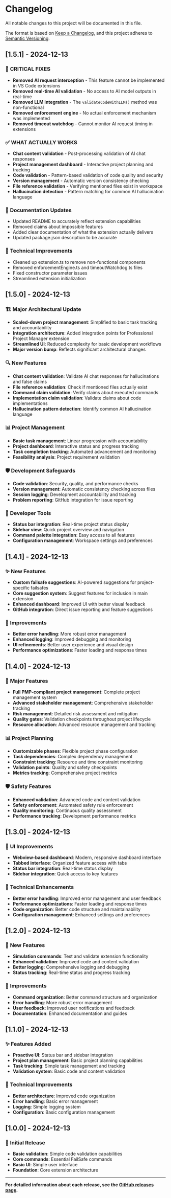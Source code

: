 # Changelog

All notable changes to this project will be documented in this file.

The format is based on [Keep a Changelog](https://keepachangelog.com/en/1.0.0/),
and this project adheres to [Semantic Versioning](https://semver.org/spec/v2.0.0.html).

## [1.5.1] - 2024-12-13

### 🚨 **CRITICAL FIXES**
- **Removed AI request interception** - This feature cannot be implemented in VS Code extensions
- **Removed real-time AI validation** - No access to AI model outputs in real-time
- **Removed LLM integration** - The `validateCodeWithLLM()` method was non-functional
- **Removed enforcement engine** - No actual enforcement mechanism was implemented
- **Removed timeout watchdog** - Cannot monitor AI request timing in extensions

### ✅ **WHAT ACTUALLY WORKS**
- **Chat content validation** - Post-processing validation of AI chat responses
- **Project management dashboard** - Interactive project planning and tracking
- **Code validation** - Pattern-based validation of code quality and security
- **Version management** - Automatic version consistency checking
- **File reference validation** - Verifying mentioned files exist in workspace
- **Hallucination detection** - Pattern matching for common AI hallucination language

### 📝 **Documentation Updates**
- Updated README to accurately reflect extension capabilities
- Removed claims about impossible features
- Added clear documentation of what the extension actually delivers
- Updated package.json description to be accurate

### 🔧 **Technical Improvements**
- Cleaned up extension.ts to remove non-functional components
- Removed enforcementEngine.ts and timeoutWatchdog.ts files
- Fixed constructor parameter issues
- Streamlined extension initialization

## [1.5.0] - 2024-12-13

### 🏗️ **Major Architectural Update**
- **Scaled-down project management**: Simplified to basic task tracking and accountability
- **Integration architecture**: Added integration points for Professional Project Manager extension
- **Streamlined UI**: Reduced complexity for basic development workflows
- **Major version bump**: Reflects significant architectural changes

### 🔍 **New Features**
- **Chat content validation**: Validate AI chat responses for hallucinations and false claims
- **File reference validation**: Check if mentioned files actually exist
- **Command claim validation**: Verify claims about executed commands
- **Implementation claim validation**: Validate claims about code implementations
- **Hallucination pattern detection**: Identify common AI hallucination language

### 📊 **Project Management**
- **Basic task management**: Linear progression with accountability
- **Project dashboard**: Interactive status and progress tracking
- **Task completion tracking**: Automated advancement and monitoring
- **Feasibility analysis**: Project requirement validation

### 🛡️ **Development Safeguards**
- **Code validation**: Security, quality, and performance checks
- **Version management**: Automatic consistency checking across files
- **Session logging**: Development accountability and tracking
- **Problem reporting**: GitHub integration for issue reporting

### 🔧 **Developer Tools**
- **Status bar integration**: Real-time project status display
- **Sidebar view**: Quick project overview and navigation
- **Command palette integration**: Easy access to all features
- **Configuration management**: Workspace settings and preferences

## [1.4.1] - 2024-12-13

### ✨ **New Features**
- **Custom failsafe suggestions**: AI-powered suggestions for project-specific failsafes
- **Core suggestion system**: Suggest features for inclusion in main extension
- **Enhanced dashboard**: Improved UI with better visual feedback
- **GitHub integration**: Direct issue reporting and feature suggestions

### 🔧 **Improvements**
- **Better error handling**: More robust error management
- **Enhanced logging**: Improved debugging and monitoring
- **UI refinements**: Better user experience and visual design
- **Performance optimizations**: Faster loading and response times

## [1.4.0] - 2024-12-13

### 🎯 **Major Features**
- **Full PMP-compliant project management**: Complete project management system
- **Advanced stakeholder management**: Comprehensive stakeholder tracking
- **Risk management**: Detailed risk assessment and mitigation
- **Quality gates**: Validation checkpoints throughout project lifecycle
- **Resource allocation**: Advanced resource management and tracking

### 📊 **Project Planning**
- **Customizable phases**: Flexible project phase configuration
- **Task dependencies**: Complex dependency management
- **Constraint tracking**: Resource and time constraint monitoring
- **Validation points**: Quality and safety checkpoints
- **Metrics tracking**: Comprehensive project metrics

### 🛡️ **Safety Features**
- **Enhanced validation**: Advanced code and content validation
- **Safety enforcement**: Automated safety rule enforcement
- **Quality monitoring**: Continuous quality assessment
- **Performance tracking**: Development performance metrics

## [1.3.0] - 2024-12-13

### 🎨 **UI Improvements**
- **Webview-based dashboard**: Modern, responsive dashboard interface
- **Tabbed interface**: Organized feature access with tabs
- **Status bar integration**: Real-time status display
- **Sidebar integration**: Quick access to key features

### 🔧 **Technical Enhancements**
- **Better error handling**: Improved error management and user feedback
- **Performance optimizations**: Faster loading and response times
- **Code organization**: Better code structure and maintainability
- **Configuration management**: Enhanced settings and preferences

## [1.2.0] - 2024-12-13

### 🚀 **New Features**
- **Simulation commands**: Test and validate extension functionality
- **Enhanced validation**: Improved code and content validation
- **Better logging**: Comprehensive logging and debugging
- **Status tracking**: Real-time status and progress tracking

### 🔧 **Improvements**
- **Command organization**: Better command structure and organization
- **Error handling**: More robust error management
- **User feedback**: Improved user notifications and feedback
- **Documentation**: Enhanced documentation and guides

## [1.1.0] - 2024-12-13

### ✨ **Features Added**
- **Proactive UI**: Status bar and sidebar integration
- **Project plan management**: Basic project planning capabilities
- **Task tracking**: Simple task management and tracking
- **Validation system**: Basic code and content validation

### 🔧 **Technical Improvements**
- **Better architecture**: Improved code organization
- **Error handling**: Basic error management
- **Logging**: Simple logging system
- **Configuration**: Basic configuration management

## [1.0.0] - 2024-12-13

### 🎉 **Initial Release**
- **Basic validation**: Simple code validation capabilities
- **Core commands**: Essential FailSafe commands
- **Basic UI**: Simple user interface
- **Foundation**: Core extension architecture

---

**For detailed information about each release, see the [GitHub releases page](https://github.com/WulfForge/Cursor-FailSafe/releases).** 